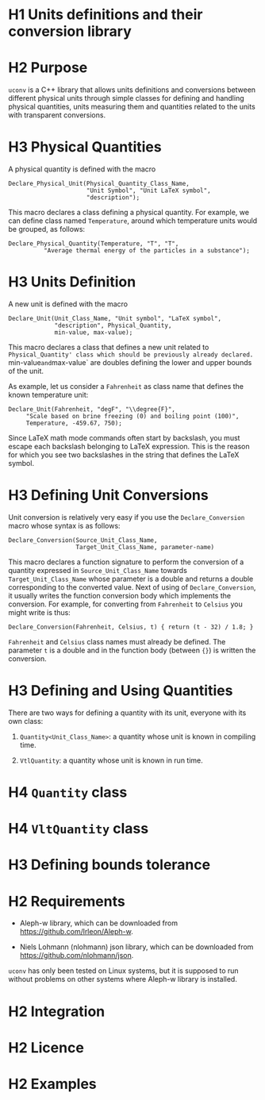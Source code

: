 # H1 Units definitions and their conversion library

# H2 Purpose
	
`uconv` is a C++ library that allows units definitions and conversions
between different physical units through simple classes for defining
and handling physical quantities, units measuring them and quantities
related to the units with transparent conversions. 

# H3 Physical Quantities

A physical quantity is defined with the macro 

    Declare_Physical_Unit(Physical_Quantity_Class_Name, 
	                      "Unit Symbol", "Unit LaTeX symbol",
						  "description");
						  
This macro declares a class defining a physical quantity. For example,
we can define class named `Temperature`, around which temperature units
would be grouped, as follows:

    Declare_Physical_Quantity(Temperature, "T", "T",
			  "Average thermal energy of the particles in a substance");
			  
# H3 Units Definition

A new unit is defined with the macro

    Declare_Unit(Unit_Class_Name, "Unit symbol", "LaTeX symbol",
                 "description", Physical_Quantity, 
                 min-value, max-value);
				 
This macro declares a class that defines a new unit related to
`Physical_Quantity' class which should be previously already
declared. `min-value` and `max-value` are doubles defining the lower
and upper bounds of the unit.

As example, let us consider a `Fahrenheit` as class name that defines
the known temperature unit:

    Declare_Unit(Fahrenheit, "degF", "\\degree{F}", 
	     "Scale based on brine freezing (0) and boiling point (100)",
	     Temperature, -459.67, 750);

Since LaTeX math mode commands often start by backslash, you must
escape each backslash belonging to LaTeX expression. This is the
reason for which you see two backslashes in the string that defines
the LaTeX symbol.

# H3 Defining Unit Conversions

Unit conversion is relatively very easy if you use the
`Declare_Conversion` macro whose syntax is as follows:

    Declare_Conversion(Source_Unit_Class_Name, 
	                   Target_Unit_Class_Name, parameter-name)
					   
This macro declares a function signature to perform the conversion of
a quantity expressed in `Source_Unit_Class_Name` towards
`Target_Unit_Class_Name` whose parameter is a double and returns a
double corresponding to the converted value. Next of using of
`Declare_Conversion`, it usually writes the function conversion body
which implements the conversion. For example, for converting from
`Fahrenheit` to `Celsius` you might write is thus:

    Declare_Conversion(Fahrenheit, Celsius, t) { return (t - 32) / 1.8; }

`Fahrenheit` and `Celsius` class names must already be defined. The
parameter `t` is a double and in the function body (between `{}`) is
written the conversion.

# H3 Defining and Using Quantities

There are two ways for defining a quantity with its unit, everyone
with its own class:

1. `Quantity<Unit_Class_Name>`: a quantity whose unit is known in
   compiling time.
   
2. `VtlQuantity`: a quantity whose unit is known in run time.

# H4 `Quantity` class

# H4 `VltQuantity` class

# H3 Defining bounds tolerance

# H2 Requirements

- Aleph-w library, which can be downloaded from
  <https://github.com/lrleon/Aleph-w>. 

- Niels Lohmann (nlohmann) json library, which can be downloaded from 
  <https://github.com/nlohmann/json>.

`uconv` has only been tested on Linux systems, but it is supposed to
run without problems on other systems where Aleph-w library is
installed. 

# H2 Integration

# H2 Licence

# H2 Examples
